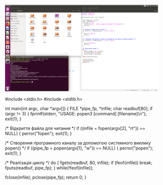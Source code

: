 ![OSlab3](l3.png)

#include <stdio.h>
#include <stdlib.h>

int main(int argc, char *argv[])
{
  FILE *pipe_fp, *infile;
  char readbuf[80];
  if (argc != 3) {
    fprintf(stderr, "USAGE: popen3 [command] [filename]\n");
    exit(1);
  }

  /* Відкриття файла для читання */
  if ((infile = fopen(argv[2], "rt")) == NULL)
  {
    perror("fopen");
    exit(1);
  }

  /* Створення програмного каналу за допомогою системного виклику popen() */
  if ((pipe_fp = popen(argv[1], "w")) == NULL)
  {
    perror("popen");
    exit(1);
  }

  /* Реалізація циклу */
  do {
    fgets(readbuf, 80, infile);
    if (feof(infile)) break;
    fputs(readbuf, pipe_fp);
  } 
  while(!feof(infile));

  fclose(infile);
  pclose(pipe_fp);
  return 0;
}
